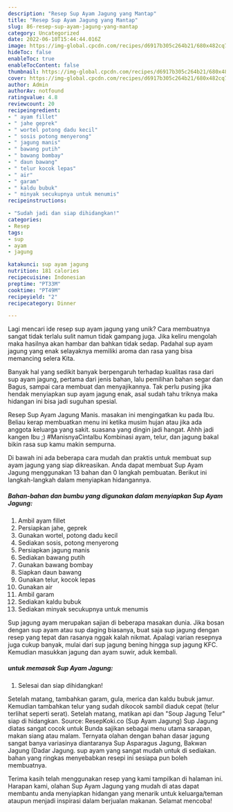 ```yaml
---
description: "Resep Sup Ayam Jagung yang Mantap"
title: "Resep Sup Ayam Jagung yang Mantap"
slug: 86-resep-sup-ayam-jagung-yang-mantap
category: Uncategorized
date: 2022-06-10T15:44:44.016Z
image: https://img-global.cpcdn.com/recipes/d6917b305c264b21/680x482cq70/sup-ayam-jagung-foto-resep-utama.jpg
hideToc: false
enableToc: true
enableTocContent: false
thumbnail: https://img-global.cpcdn.com/recipes/d6917b305c264b21/680x482cq70/sup-ayam-jagung-foto-resep-utama.jpg
cover: https://img-global.cpcdn.com/recipes/d6917b305c264b21/680x482cq70/sup-ayam-jagung-foto-resep-utama.jpg
author: Admin
authorAv: notfound
ratingvalue: 4.8
reviewcount: 20
recipeingredient:
- " ayam fillet"
- " jahe geprek"
- " wortel potong dadu kecil"
- " sosis potong menyerong"
- " jagung manis"
- " bawang putih"
- " bawang bombay"
- " daun bawang"
- " telur kocok lepas"
- " air"
- " garam"
- " kaldu bubuk"
- " minyak secukupnya untuk menumis"
recipeinstructions:

- "Sudah jadi dan siap dihidangkan!"
categories:
- Resep
tags:
- sup
- ayam
- jagung

katakunci: sup ayam jagung 
nutrition: 181 calories
recipecuisine: Indonesian
preptime: "PT33M"
cooktime: "PT49M"
recipeyield: "2"
recipecategory: Dinner

---
```





Lagi mencari ide resep sup ayam jagung yang unik? Cara membuatnya sangat tidak terlalu sulit namun tidak gampang juga. Jika keliru mengolah maka hasilnya akan hambar dan bahkan tidak sedap. Padahal sup ayam jagung yang enak selayaknya memiliki aroma dan rasa yang bisa memancing selera Kita.





Banyak hal yang sedikit banyak berpengaruh terhadap kualitas rasa dari sup ayam jagung, pertama dari jenis bahan, lalu pemilihan bahan segar dan Bagus, sampai cara membuat dan menyajikannya. Tak perlu pusing jika hendak menyiapkan sup ayam jagung enak,      asal sudah tahu triknya maka hidangan ini bisa jadi suguhan spesial.














Resep Sup Ayam Jagung Manis. masakan ini mengingatkan ku pada Ibu. Beliau kerap membuatkan menu ini ketika musim hujan atau jika ada anggota keluarga yang sakit. suasana yang dingin jadi hangat. Ahhh jadi kangen Ibu ;) #ManisnyaCintaIbu Kombinasi ayam, telur, dan jagung bakal bikin rasa sup kamu makin sempurna.






Di bawah ini ada beberapa cara mudah dan praktis untuk membuat sup ayam jagung yang siap dikreasikan. Anda dapat membuat Sup Ayam Jagung menggunakan 13 bahan dan 0 langkah pembuatan. Berikut ini langkah-langkah dalam menyiapkan hidangannya.

<!--inarticleads1-->

##### Bahan-bahan dan bumbu yang digunakan dalam menyiapkan Sup Ayam Jagung:

1. Ambil  ayam fillet
1. Persiapkan  jahe, geprek
1. Gunakan  wortel, potong dadu kecil
1. Sediakan  sosis, potong menyerong
1. Persiapkan  jagung manis
1. Sediakan  bawang putih
1. Gunakan  bawang bombay
1. Siapkan  daun bawang
1. Gunakan  telur, kocok lepas
1. Gunakan  air
1. Ambil  garam
1. Sediakan  kaldu bubuk
1. Sediakan  minyak secukupnya untuk menumis


Sup jagung ayam merupakan sajian di beberapa masakan dunia. Jika bosan dengan sup ayam atau sup daging biasanya, buat saja sup jagung dengan resep yang tepat dan rasanya nggak kalah nikmat. Apalagi varian resepnya juga cukup banyak, mulai dari sup jagung bening hingga sup jagung KFC. Kemudian masukkan jagung dan ayam suwir, aduk kembali. 

<!--inarticleads2-->

#####  untuk memasak Sup Ayam Jagung:


1. Selesai dan siap dihidangkan!

Setelah matang, tambahkan garam, gula, merica dan kaldu bubuk jamur. Kemudian tambahkan telur yang sudah dikocok sambil diaduk cepat (telur terlihat seperti serat). Setelah matang, matikan api dan &#34;Soup Jagung Telur&#34; siap di hidangkan. Source: ResepKoki.co (Sup Ayam Jagung) Sup Jagung diatas sangat cocok untuk Bunda sajikan sebagai menu utama sarapan, makan siang atau malam. Ternyata olahan dengan bahan dasar jagung sangat banya variasinya diantaranya Sup Asparagus Jagung, Bakwan Jagung (Dadar Jagung. sup ayam yang sangat mudah untuk di sediakan. bahan yang ringkas menyebabkan resepi ini sesiapa pun boleh membuatnya. 

Terima kasih telah menggunakan resep yang kami tampilkan di halaman ini. Harapan kami, olahan Sup Ayam Jagung yang mudah di atas dapat membantu anda menyiapkan hidangan yang menarik untuk keluarga/teman ataupun menjadi inspirasi dalam berjualan makanan. Selamat mencoba!
